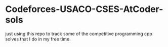 # Codeforces-USACO-CSES-AtCoder-sols
just using this repo to track some of the competitive programming cpp solves that I do in my free time.
